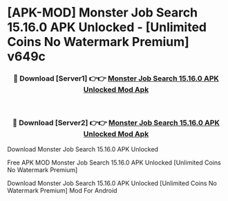 # [APK-MOD] Monster Job Search 15.16.0 APK Unlocked - [Unlimited Coins No Watermark Premium] v649c



<div align="center">
<h3>🔴 Download [Server1] 👉👉 <a href="https://momento.my/?title=Monster_Job_Search_15.16.0_APK_Unlocked">Monster Job Search 15.16.0 APK Unlocked Mod Apk</a></h3><br>

<h3>🔴 Download [Server2] 👉👉 <a href="https://momento.my/?title=Monster_Job_Search_15.16.0_APK_Unlocked">Monster Job Search 15.16.0 APK Unlocked Mod Apk</a></h3>
</div>



Download Monster Job Search 15.16.0 APK Unlocked 

Free APK MOD Monster Job Search 15.16.0 APK Unlocked [Unlimited Coins No Watermark Premium]

Download Monster Job Search 15.16.0 APK Unlocked [Unlimited Coins No Watermark Premium] Mod For Android
